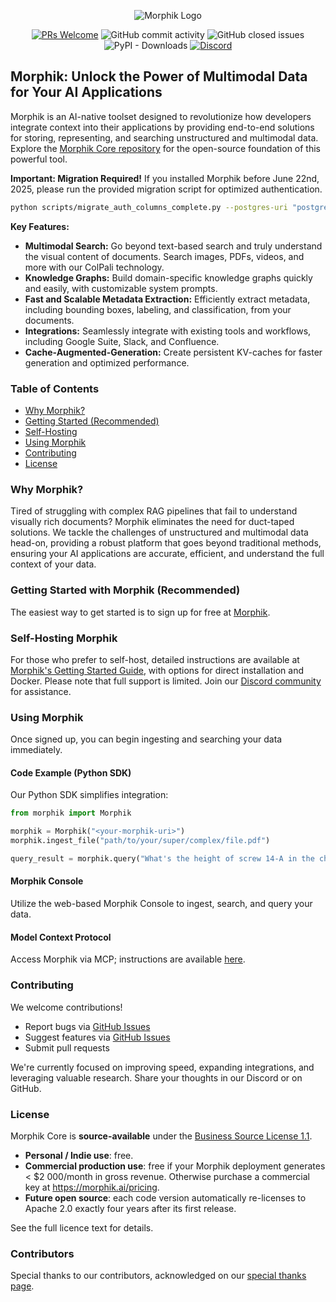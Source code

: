 <p align="center">
  <img alt="Morphik Logo" src="assets/morphik_logo.png">
</p>
<p align="center">
  <a href='http://makeapullrequest.com'><img alt='PRs Welcome' src='https://img.shields.io/badge/PRs-welcome-brightgreen.svg?style=shields'/></a>
  <img alt="GitHub commit activity" src="https://img.shields.io/github/commit-activity/m/morphik-org/morphik-core"/>
  <img alt="GitHub closed issues" src="https://img.shields.io/github/issues-closed/morphik-org/morphik-core"/>
  <img alt="PyPI - Downloads" src="https://img.shields.io/pypi/dm/morphik">
  <a href="https://discord.gg/BwMtv3Zaju"><img alt="Discord" src="https://img.shields.io/discord/1336524712817332276?logo=discord&label=discord"></a>
</p>

## Morphik: Unlock the Power of Multimodal Data for Your AI Applications

Morphik is an AI-native toolset designed to revolutionize how developers integrate context into their applications by providing end-to-end solutions for storing, representing, and searching unstructured and multimodal data.  Explore the [Morphik Core repository](https://github.com/morphik-org/morphik-core) for the open-source foundation of this powerful tool.

**Important: Migration Required!**  If you installed Morphik before June 22nd, 2025, please run the provided migration script for optimized authentication.

```bash
python scripts/migrate_auth_columns_complete.py --postgres-uri "postgresql+asyncpg://user:pass@host:port/db"
```

**Key Features:**

*   **Multimodal Search:** Go beyond text-based search and truly understand the visual content of documents. Search images, PDFs, videos, and more with our ColPali technology.
*   **Knowledge Graphs:** Build domain-specific knowledge graphs quickly and easily, with customizable system prompts.
*   **Fast and Scalable Metadata Extraction:**  Efficiently extract metadata, including bounding boxes, labeling, and classification, from your documents.
*   **Integrations:** Seamlessly integrate with existing tools and workflows, including Google Suite, Slack, and Confluence.
*   **Cache-Augmented-Generation:**  Create persistent KV-caches for faster generation and optimized performance.

### Table of Contents

*   [Why Morphik?](#why)
*   [Getting Started (Recommended)](#getting-started-with-morphik-recommended)
*   [Self-Hosting](#self-hosting-the-open-source-version)
*   [Using Morphik](#using-morphik)
*   [Contributing](#contributing)
*   [License](#license)

### Why Morphik?

Tired of struggling with complex RAG pipelines that fail to understand visually rich documents? Morphik eliminates the need for duct-taped solutions.  We tackle the challenges of unstructured and multimodal data head-on, providing a robust platform that goes beyond traditional methods, ensuring your AI applications are accurate, efficient, and understand the full context of your data.

### Getting Started with Morphik (Recommended)

The easiest way to get started is to sign up for free at [Morphik](https://www.morphik.ai/signup).

### Self-Hosting Morphik

For those who prefer to self-host, detailed instructions are available at [Morphik's Getting Started Guide](https://morphik.ai/docs/getting-started), with options for direct installation and Docker.  Please note that full support is limited.  Join our [Discord community](https://discord.gg/BwMtv3Zaju) for assistance.

### Using Morphik

Once signed up, you can begin ingesting and searching your data immediately.

#### Code Example (Python SDK)

Our Python SDK simplifies integration:

```python
from morphik import Morphik

morphik = Morphik("<your-morphik-uri>")
morphik.ingest_file("path/to/your/super/complex/file.pdf")

query_result = morphik.query("What's the height of screw 14-A in the chair assembly instructions?")
```

#### Morphik Console

Utilize the web-based Morphik Console to ingest, search, and query your data.

#### Model Context Protocol

Access Morphik via MCP; instructions are available [here](https://morphik.ai/docs/using-morphik/mcp).

### Contributing

We welcome contributions!

*   Report bugs via [GitHub Issues](https://github.com/morphik-org/morphik-core/issues)
*   Suggest features via [GitHub Issues](https://github.com/morphik-org/morphik-core/issues)
*   Submit pull requests

We're currently focused on improving speed, expanding integrations, and leveraging valuable research. Share your thoughts in our Discord or on GitHub.

### License

Morphik Core is **source-available** under the [Business Source License 1.1](./LICENSE).

*   **Personal / Indie use**: free.
*   **Commercial production use**: free if your Morphik deployment generates < $2 000/month in gross revenue.
    Otherwise purchase a commercial key at <https://morphik.ai/pricing>.
*   **Future open source**: each code version automatically re-licenses to Apache 2.0 exactly four years after its first release.

See the full licence text for details.

### Contributors

Special thanks to our contributors, acknowledged on our [special thanks page](https://morphik.ai/docs/special-thanks).